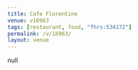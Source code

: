 ```yaml
---
title: Cafe Florentine
venue: v16963
tags: [restaurant, food, "fhrs:534172"]
permalink: /v/16963/
layout: venue
---
```

null